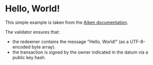 # Hello, World!

This simple example is taken from the [Aiken documentation](https://aiken-lang.org/example--hello-world/basics).

The validator ensures that:
- the redeemer contains the message "Hello, World!" (as a UTF-8-encoded byte array).
- the transaction is signed by the owner indicated in the datum via a public key hash.
